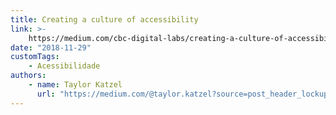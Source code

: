```yaml
---
title: Creating a culture of accessibility
link: >-
    https://medium.com/cbc-digital-labs/creating-a-culture-of-accessibility-963bc5b468dc
date: "2018-11-29"
customTags:
    - Acessibilidade
authors:
    - name: Taylor Katzel
      url: "https://medium.com/@taylor.katzel?source=post_header_lockup"
---
```

